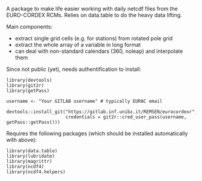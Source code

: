 A package to make life easier working with daily netcdf files from the 
EURO-CORDEX RCMs. Relies on data.table to do the heavy data lifting.

Main components:

  - extract single grid cells (e.g. for stations) from rotated pole grid
  - extract the whole array of a variable in long format
  - can deal with non-standard calendars (360, noleap) and interpolate them
  
Since not public (yet), needs authentification to install:

    library(devtools)
    library(git2r)
    library(getPass)

    username <- "Your GITLAB username" # typically EURAC email

    devtools::install_git("https://gitlab.inf.unibz.it/REMSEN/eurocordexr", 
                          credentials = git2r::cred_user_pass(username, getPass::getPass()))


Requires the following packages (which should be installed automatically with above):

    library(data.table)
    library(lubridate)
    library(magrittr)
    library(ncdf4)
    library(ncdf4.helpers)